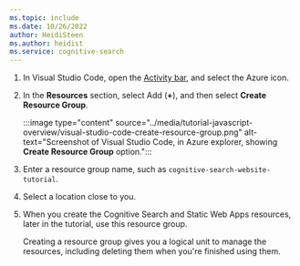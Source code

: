 ```yaml
---
ms.topic: include
ms.date: 10/26/2022
author: HeidiSteen
ms.author: heidist
ms.service: cognitive-search
---
```


1. In Visual Studio Code, open the [Activity bar](https://code.visualstudio.com/docs/getstarted/userinterface), and select the Azure icon. 
1. In the **Resources** section, select Add (**+**), and then select **Create Resource Group**.

    :::image type="content" source="../media/tutorial-javascript-overview/visual-studio-code-create-resource-group.png" alt-text="Screenshot of Visual Studio Code, in Azure explorer, showing **Create Resource Group** option.":::
1. Enter a resource group name, such as `cognitive-search-website-tutorial`. 
1. Select a location close to you.
1. When you create the Cognitive Search and Static Web Apps resources, later in the tutorial, use this resource group. 

    Creating a resource group gives you a logical unit to manage the resources, including deleting them when you're finished using them.